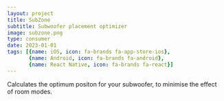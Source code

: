 ```yaml
---
layout: project
title: SubZone
subtitle: Subwoofer placement optimizer
image: subzone.png
type: consumer
date: 2023-01-01
tags: [{name: iOS, icon: fa-brands fa-app-store-ios},
       {name: Android, icon: fa-brands fa-android},
       {name: React Native, icon: fa-brands fa-react}]
---
```

Calculates the optimum positon for your subwoofer, to minimise the effect of room modes.